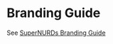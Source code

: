 # Branding Guide

See [SuperNURDs Branding Guide](https://github.com/FRCTeam3255/GraphicsYearly#branding-guide)